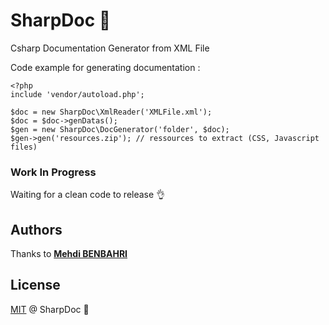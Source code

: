 # SharpDoc :construction_worker:

Csharp Documentation Generator from XML File

Code example for generating documentation : 
```
<?php
include 'vendor/autoload.php';

$doc = new SharpDoc\XmlReader('XMLFile.xml');
$doc = $doc->genDatas();
$gen = new SharpDoc\DocGenerator('folder', $doc);
$gen->gen('resources.zip'); // ressources to extract (CSS, Javascript files)
```

### Work In Progress
Waiting for a clean code to release :ok_hand:

## Authors
Thanks to 
**[Mehdi BENBAHRI](https://github.com/MehdiBenbahri)**

## License

[MIT](LICENSE.md) @ SharpDoc :construction_worker:


